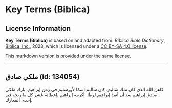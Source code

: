 # Key Terms (Biblica)

## License Information

**Key Terms (Biblica)** is based on and adapted from: _Biblica Bible Dictionary_, [Biblica, Inc.](https://www.biblica.com/), 2023, which is licensed under a [CC BY-SA 4.0 license](https://creativecommons.org/licenses/by-sa/4.0/legalcode.en).

This markdown version is provided under the same license.



--------------------------------

## ملكي صادق (id: 134054)

كاهن الله الذي كان ملك شاليم. كان شاليم اسمًا لأورشليم في زمن إبراهيم. بارك ملكي صادق إبراهيم بعد أن أنقذ إبراهيم لوطًا. أكرمه إبراهيم بإعطائه عُشر كل ما ربحه في إحدى المعارك.


